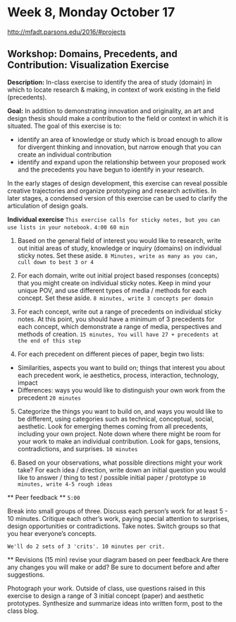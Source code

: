 # Week 8, Monday October 17

http://mfadt.parsons.edu/2016/#projects

## Workshop: Domains, Precedents, and Contribution: Visualization Exercise

**Description:** In-class exercise to identify the area of study (domain) in which to locate research & making, in context of work existing in the field (precedents).

**Goal:** In addition to demonstrating innovation and originality, an art and design thesis should make a contribution to the field or context in which it is situated. The goal of this exercise is to:
- identify an area of knowledge or study which is broad enough to allow for divergent thinking and innovation, but narrow enough that you can create an individual contribution
- identify and expand upon the relationship between your proposed work and the precedents you have begun to identify in your research.

In the early stages of design development, this exercise can reveal possible creative trajectories and organize prototyping and research activities. In later stages, a condensed version of this exercise can be used to clarify the articulation of design goals.

**Individual exercise**
`This exercise calls for sticky notes, but you can use lists in your notebook.`
`4:00 60 min`

1. Based on the general field of interest you would like to research, write out initial areas of study, knowledge or inquiry (domains) on individual sticky notes. Set these aside. `8 Minutes, write as many as you can, cull down to best 3 or 4`

2. For each domain, write out initial project based responses (concepts) that you might create on individual sticky notes. Keep in mind your unique POV, and use different types of media / methods for each concept. Set these aside. `8 minutes, write 3 concepts per domain`

3. For each concept, write out a range of precedents on individual sticky notes. At this point, you should have a minimum of 3 precedents for each concept, which demonstrate a range of media, perspectives and methods of creation. `15 minutes, You will have 27 + precedents at the end of this step`

4. For each precedent on different pieces of paper, begin two lists:

  - Similarities, aspects you want to build on; things that interest you about each precedent work, ie aesthetics, process, interaction, technology, impact
  - Differences: ways you would like to distinguish your own work from the precedent `20 minutes`

5. Categorize the things you want to build on, and ways you would like to be different, using categories such as technical, conceptual, social, aesthetic. Look for emerging themes coming from all precedents, including your own project. Note down where there might be room for your work to make an individual contribution.  Look for gaps, tensions, contradictions, and surprises.  `10 minutes`

6. Based on your observations, what possible directions might your work take? For each idea / direction, write down an initial question you would like to answer / thing to test / possible initial paper / prototype `10 minutes, write 4-5 rough ideas`

** Peer feedback **
`5:00`

Break into small groups of three. Discuss each person’s work for at least 5 - 10 minutes. Critique each other’s work, paying special attention to surprises, design opportunities or contradictions. Take notes. Switch groups so that you hear everyone’s concepts.

`We'll do 2 sets of 3 'crits'. 10 minutes per crit.`

** Revisions (15 min)
revise your diagram based on peer feedback Are there any changes you will make or add? Be sure to document before and after suggestions.

Photograph your work.
Outside of class, use questions raised in this exercise to design a range of 3 initial concept (paper) and aesthetic prototypes.
Synthesize and summarize ideas into written form, post to the class blog.
